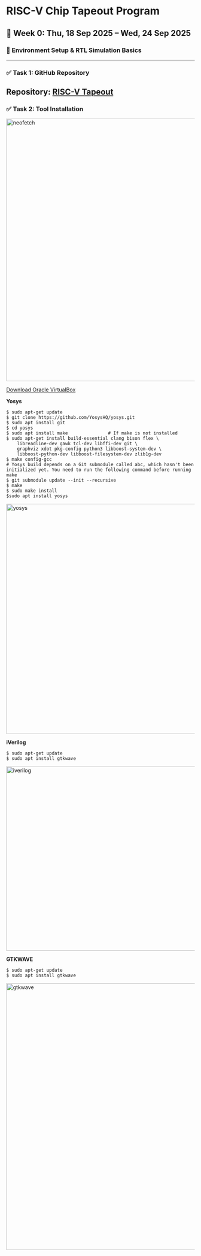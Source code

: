 # RISC-V Chip Tapeout Program  

## 📅 Week 0: Thu, 18 Sep 2025 – Wed, 24 Sep 2025  

### 🔧 Environment Setup & RTL Simulation Basics  

---

### ✅ Task 1: GitHub Repository  
Repository: [RISC-V Tapeout](https://github.com/Meganthiyav/RISC-V-Tapeout)
---

### ✅ Task 2: Tool Installation  

<img width="1199" height="702" alt="neofetch" src="https://github.com/user-attachments/assets/0c7cf021-3436-44b6-b774-9974836dcee2" />

 

[Download Oracle VirtualBox](https://www.virtualbox.org/wiki/Downloads)  

 



**Yosys**
```
$ sudo apt-get update
$ git clone https://github.com/YosysHQ/yosys.git
$ sudo apt install git
$ cd yosys
$ sudo apt install make               # If make is not installed
$ sudo apt-get install build-essential clang bison flex \
    libreadline-dev gawk tcl-dev libffi-dev git \
    graphviz xdot pkg-config python3 libboost-system-dev \
    libboost-python-dev libboost-filesystem-dev zlib1g-dev
$ make config-gcc
# Yosys build depends on a Git submodule called abc, which hasn't been initialized yet. You need to run the following command before running make
$ git submodule update --init --recursive
$ make 
$ sudo make install
$sudo apt install yosys
```
<img width="1141" height="615" alt="yosys" src="https://github.com/user-attachments/assets/5b255a8b-9c6d-4fc1-b301-649b1a2e924d" />

**iVerilog**
```
$ sudo apt-get update
$ sudo apt install gtkwave
```

<img width="777" height="493" alt="iverilog" src="https://github.com/user-attachments/assets/ff0fc0da-9252-4654-a3d5-37e9910f5148" />

**GTKWAVE**
```
$ sudo apt-get update
$ sudo apt install gtkwave
```

<img width="1113" height="713" alt="gtkwave" src="https://github.com/user-attachments/assets/d28db9fb-551b-4683-be96-f4b1443e343a" />

